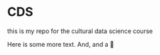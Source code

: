 # CDS

this is my repo for the cultural data science course 


Here is some more text. And, and a 🦆  